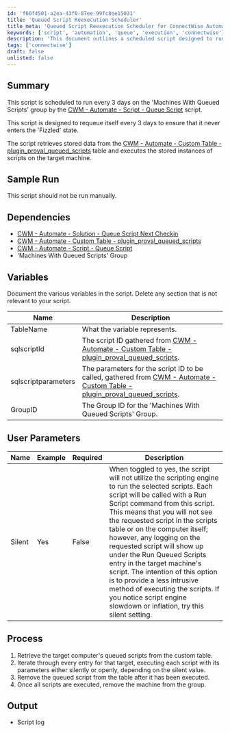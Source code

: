 ```yaml
---
id: 'f60f4501-a2ea-43f0-87ee-99fc8ee15031'
title: 'Queued Script Reexecution Scheduler'
title_meta: 'Queued Script Reexecution Scheduler for ConnectWise Automate'
keywords: ['script', 'automation', 'queue', 'execution', 'connectwise']
description: 'This document outlines a scheduled script designed to run every 3 days on the "Machines With Queued Scripts" group in ConnectWise Automate. It ensures that the script does not enter the "Fizzled" state by requeuing itself and retrieves stored data to execute scripts on target machines. The document includes dependencies, variables, user parameters, and a step-by-step process for the script execution.'
tags: ['connectwise']
draft: false
unlisted: false
---
```


## Summary

This script is scheduled to run every 3 days on the 'Machines With Queued Scripts' group by the [CWM - Automate - Script - Queue Script](<./Queue Script.md>) script.

This script is designed to requeue itself every 3 days to ensure that it never enters the 'Fizzled' state.

The script retrieves stored data from the [CWM - Automate - Custom Table - plugin_proval_queued_scripts](<../tables/plugin_proval_queued_scripts.md>) table and executes the stored instances of scripts on the target machine.

## Sample Run

This script should not be run manually.

## Dependencies

- [CWM - Automate - Solution - Queue Script Next Checkin](<../../solutions/Queue Script Next Checkin.md>)
- [CWM - Automate - Custom Table - plugin_proval_queued_scripts](<../tables/plugin_proval_queued_scripts.md>)
- [CWM - Automate - Script - Queue Script](<./Queue Script.md>)
- 'Machines With Queued Scripts' Group

## Variables

Document the various variables in the script. Delete any section that is not relevant to your script.

| Name               | Description                                                 |
|--------------------|-------------------------------------------------------------|
| TableName          | What the variable represents.                               |
| sqlscriptId        | The script ID gathered from [CWM - Automate - Custom Table - plugin_proval_queued_scripts](<../tables/plugin_proval_queued_scripts.md>). |
| sqlscriptparameters | The parameters for the script ID to be called, gathered from [CWM - Automate - Custom Table - plugin_proval_queued_scripts](<../tables/plugin_proval_queued_scripts.md>). |
| GroupID            | The Group ID for the 'Machines With Queued Scripts' Group. |

## User Parameters

| Name    | Example | Required | Description |
|---------|---------|----------|-------------|
| Silent  | Yes     | False    | When toggled to yes, the script will not utilize the scripting engine to run the selected scripts. Each script will be called with a Run Script command from this script. This means that you will not see the requested script in the scripts table or on the computer itself; however, any logging on the requested script will show up under the Run Queued Scripts entry in the target machine's script. The intention of this option is to provide a less intrusive method of executing the scripts. If you notice script engine slowdown or inflation, try this silent setting. |

## Process

1. Retrieve the target computer's queued scripts from the custom table.
2. Iterate through every entry for that target, executing each script with its parameters either silently or openly, depending on the silent value.
3. Remove the queued script from the table after it has been executed.
4. Once all scripts are executed, remove the machine from the group.

## Output

- Script log
